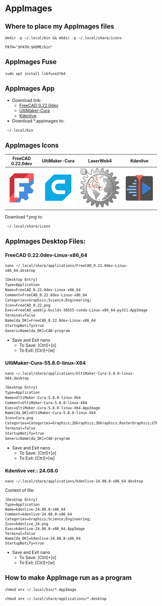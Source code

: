 # AppImages

## Where to place my AppImages files

```code
mkdir -p ~/.local/bin && mkdir -p ~/.local/share/icons
```

```code
PATH="$PATH:$HOME/bin"
```

## AppImages Fuse

```code
sudo apt install libfuse2t64
```

## AppImages App

* Download link:
  * [FreeCAD 0.22.0dev](https://github.com/FreeCAD/FreeCAD-Bundle/releases/tag/weekly-builds)
  * [UltiMaker-Cura](https://ultimaker.com/software/ultimaker-cura/#downloads)
  * [Kdenlive](https://kdenlive.org/en/download/)
* Download *.appimages to:

```txt
 ~/.local/bin
```

## AppImages Icons

|FreeCAD 0.22.0dev|UltiMaker-Cura|LaserWeb4|Kdenlive|
|:---:|:---:|:---:|:---:|
|![FreeCAD 0.22.0dev](./Images/FreeCAD_0.22.png)|![Cura](./Images/Cura.png)|![LaserWeb4](./Images/LaserWeb4.png)|![kdenlive](./Images/kdenlive_24.png)|

Download *.png to:

```txt
 ~/.local/share/icons
```

## AppImages Desktop Files:

### FreeCAD 0.22.0dev-Linux-x86_64

```code
nano ~/.local/share/applications/FreeCAD_0.22.0dev-Linux-x86_64.desktop
```

```txt
[Desktop Entry]
Type=Application
Name=FreeCAD_0.22.0dev-Linux-x86_64
Comment=FreeCAD_0.22.0dev-Linux-x86_64
Categories=Graphics;Science;Engineering;
Icon=FreeCAD_0.22.png
Exec=FreeCAD_weekly-builds-38555-conda-Linux-x86_64-py311.AppImage
Terminal=false
Name[da_DK]=FreeCAD_0.22.0dev-Linux-x86_64
StartupNotify=true
GenericName[da_DK]=CAD-program
```

* Save and Exit nano
  * To Save: [Ctrl]+[o]
  * To Exit: [Ctrl]+[w]

### UltiMaker-Cura-55.8.0-linux-X64

```code
nano ~/.local/share/applications/UltiMaker-Cura-5.8.0-linux-X64.desktop
```

```txt
[Desktop Entry]
Type=Application
Name=UltiMaker-Cura-5.8.0-linux-X64
Comment=UltiMaker-Cura-5.8.0-linux-X64
Exec=UltiMaker-Cura-5.8.0-linux-X64.AppImage
Name[da_DK]=UltiMaker-Cura-5.8.0-linux-X64
Icon=Cura.png
Categories=Categories=Graphics;2DGraphics;3DGraphics;RasterGraphics;GTK;
Terminal=false
StartupNotify=true
GenericName[da_DK]=CAD-program
```

* Save and Exit nano
  * To Save: [Ctrl]+[o]
  * To Exit: [Ctrl]+[w]

### Kdenlive ver.: 24.08.0

```code
nano ~/.local/share/applications/kdenlive-24.08.0-x86_64.desktop
```

Content of file:

```text
[Desktop Entry]
Type=Application
Name=kdenlive-24.08.0-x86_64
Comment=kdenlive-24.08.0-x86_64
Categories=Graphics;Science;Engineering;
Icon=kdenlive_24.png
Exec=kdenlive-24.08.0-x86_64.AppImage
Terminal=false
Name[da_DK]=kdenlive-24.08.0-x86_64
StartupNotify=true

```

* Save and Exit nano
  * To Save: [Ctrl]+[o]
  * To Exit: [Ctrl]+[w]

## How to make AppImage run as a program

```code
chmod a+x ~/.local/bin/*.AppImage
```

```code
chmod a+x ~/.local/share/applications/*.desktop
```
